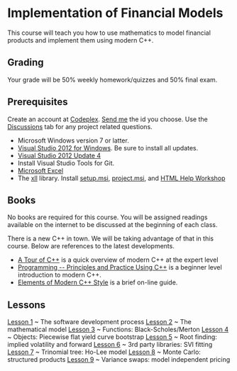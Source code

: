 # Implementation of Financial Models

This course will teach you how to use mathematics to model financial
products and implement them using modern C++.

## Grading
Your grade will be 50% weekly homework/quizzes and 50% final exam.

## Prerequisites
Create an account at [Codeplex](https://codeplex.com).
[Send me](mailto:kal278@cornell.edu?subject=Codeplex%20branch&body=My%20codeplex%20branch%20name%20is:)
the id you choose.
Use the [Discussions](http://libfms.codeplex.com/discussions) tab
for any project related questions.

- Microsoft Windows version 7 or latter.
- [Visual Studio 2012 for Windows](http://www.visualstudio.com/en-us/products/visual-studio-express-vs.aspx). Be sure to install all updates.
- [Visual Studio 2012 Update 4](http://www.microsoft.com/en-us/download/details.aspx?id=39305)
- Install Visual Studio Tools for Git.
- [Microsoft Excel](http://office.microsoft.com/en-us/excel/)
- The [xll](https://xll.codeplex.com) library. Install
[setup.msi](http://kalx.net/dnload/setup.zip),
[project.msi](http://kalx.net/dnload/project10.zip),
and [HTML Help Workshop](http://www.microsoft.com/downloads/en/details.aspx?FamilyID=00535334-c8a6-452f-9aa0-d597d16580cc&displaylang=en)

## Books
No books are required for this course. You will be assigned readings
available on the internet to be discussed at the beginning of each class.

There is a new C++ in town. We will be taking advantage of that in this
course. Below are references to the latest developments.

- [A Tour of C++](http:www.stroustrup.com/Tour.html)
is a quick overview of modern C++ at the expert level
- [Programming -- Principles and Practice Using C++](http:www.stroustrup.com/programming.html)
is a beginner level introduction to modern C++.
- [Elements of Modern C++ Style](http://herbsutter.com/elements-of-modern-c-style/)
is a brief on-line guide.

## Lessons

[Lesson 1](lesson1.html)
  ~ The software development process
[Lesson 2](lesson2.html)
  ~ The mathematical model
[Lesson 3](lesson3.html)
  ~ Functions: Black-Scholes/Merton
[Lesson 4](lesson4.html)
  ~ Objects: Piecewise flat yield curve bootstrap
[Lesson 5](lesson5.html)
  ~ Root finding: implied volatility and forward
[Lesson 6](lesson6.html)
  ~ 3rd party libraries: SVI fitting
[Lesson 7](lesson7.html)
  ~ Trinomial tree: Ho-Lee model
[Lesson 8](lesson8.html)
  ~ Monte Carlo: structured products
[Lesson 9](lesson9.html)
  ~ Variance swaps: model independent pricing
